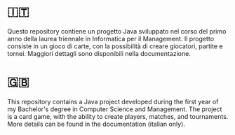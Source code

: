 # 🇮🇹
Questo repository contiene un progetto Java sviluppato nel corso del primo anno della laurea triennale in Informatica per il Management. Il progetto consiste in un gioco di carte, con la possibilità di creare giocatori, partite e tornei.
Maggiori dettagli sono disponibili nella documentazione.

# 🇬🇧
This repository contains a Java project developed during the first year of my Bachelor's degree in Computer Science and Management. The project is a card game, with the ability to create players, matches, and tournaments. 
More details can be found in the documentation (italian only).

